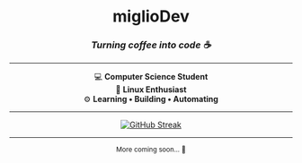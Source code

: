 <div align="center">

# miglioDev  
### _Turning coffee into code ☕_  

---

💻 **Computer Science Student**  
🐧 **Linux Enthusiast**  
⚙️ **Learning • Building • Automating**

---

[![GitHub Streak](https://github-readme-streak-stats-khaki-zeta.vercel.app?user=miglioDev&theme=dark&hide_border=true&background=0D1117)](https://git.io/streak-stats)

---

<sub>More coming soon... 🚀</sub>

</div>
